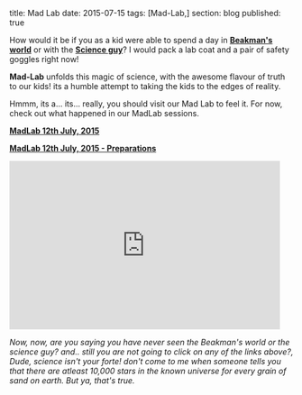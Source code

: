 title: Mad Lab
date: 2015-07-15
tags: [Mad-Lab,]
section: blog
published: true

How would it be if you as a kid were able to spend a day in **[Beakman's world](https://www.youtube.com/channel/UCE5CfDqvAJgkZlTbigkUYXg)**
or with the **[Science guy](https://www.youtube.com/user/billmnyethescience)**? I would pack a lab coat and a pair of safety goggles right now! 

**Mad-Lab** unfolds this magic of science, with the awesome flavour of truth to our kids! its a humble attempt to taking the kids to the edges of reality.

Hmmm, its a... its... really, you should visit our Mad Lab to feel it. For now, check out what happened in our MadLab sessions.

**[MadLab 12th July, 2015](/blog/mad-lab/mad-lab-12th-july-2015/)**

**[MadLab 12th July, 2015 - Preparations](/blog/mad-lab/mad-lab-12th-july-2015-prep/)**

<iframe src="https://docs.google.com/presentation/d/17AmJ_nWbKqARiI6itRqItHn_cYGs84P6cTTHtbUbsL4/embed?start=false&loop=false&delayms=3000" frameborder="0" width="480" height="299" allowfullscreen="true" mozallowfullscreen="true" webkitallowfullscreen="true"></iframe>

*Now, now, are you saying you have never seen the Beakman's world or the science guy? and.. still you are not going to click on any of the links above?, 
Dude, science isn't your forte! 
don't come to me when someone tells you that there are atleast 10,000 stars in the known universe for every grain of sand on earth. 
But ya, that's true.*